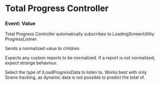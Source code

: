 # Total Progress Controller

### Event: Value

Total Progress Controller automatically subscribes to LoadingScreenUtility ProgressListner.

Sends a normalized value to children.

Expects any custom reports to be normalized. If a report is not normalized, expect strange behaviour.

Select the type of ILoadProgressData to listen to. Works best with only Scene tracking, as dynamic data is not possible to predict the total of.